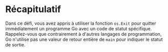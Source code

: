 # Récapitulatif

Dans ce défi, vous avez appris à utiliser la fonction `os.Exit` pour quitter immédiatement un programme Go avec un code de statut spécifique. Rappelez-vous que contrairement à d'autres langages de programmation, Go n'utilise pas une valeur de retour entière de `main` pour indiquer le statut de sortie.
